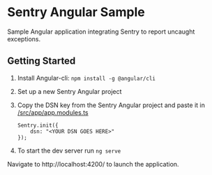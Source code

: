 # Sentry Angular Sample

Sample Angular application integrating Sentry to report uncaught exceptions.

## Getting Started
1. Install Angular-cli:
```npm install -g @angular/cli```

2. Set up a new Sentry Angular project  

3. Copy the DSN key from the Sentry Angular project and paste it in [/src/app/app.modules.ts](https://github.com/idosun/sentry-angular-sample/blob/4da28e3d3672dbd086a8b3234d82ef6ea2871f87/src/app/app.module.ts#L10)

    ```
    Sentry.init({
        dsn: "<YOUR DSN GOES HERE>"
    });
    ```

4. To start the dev server run 
```ng serve```

Navigate to http://localhost:4200/ to launch the application.
